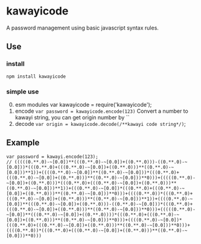 # kawayicode
A password management using basic javascript syntax rules.

## Use
### install
`npm install kawayicode`

### simple use
0. esm modules
var kawayicode = require('kawayicode');
1. encode
`var password = kawayicode.encode(123)`
Convert a number to kawayi string, you can get origin number by ``
2. decode
`var origin = kawayicode.decode(/**kawayi code string*/)`;


## Example

```
var password = kawayi.encode(123);
// (((((0.**.0)-~[0.0])**(((0.**.0)-~[0.0])+((0.**.0)))-((0.**.0)-~[0.0]))*(((0.**.0)+(((0.**.0)-~[0.0])+((0.**.0)))**((0.**.0)-~[0.0]))**1))+((((0.**.0)-~[0.0])**((0.**.0)-~[0.0]))*(((0.**.0)+(((0.**.0)-~[0.0])+((0.**.0)))**((0.**.0)-~[0.0]))**0)))+(((((0.**.0)-~[0.0])+((0.**.0)))*(((0.**.0)+(((0.**.0)-~[0.0])+((0.**.0)))**((0.**.0)-~[0.0]))**1))+(((0.**.0)-~[0.0])*(((0.**.0)+(((0.**.0)-~[0.0])+((0.**.0)))**((0.**.0)-~[0.0]))**0)))+((((0.**.0))*(((0.**.0)+(((0.**.0)-~[0.0])+((0.**.0)))**((0.**.0)-~[0.0]))**1))+((((0.**.0)-~[0.0])**(((0.**.0)-~[0.0])+((0.**.0)))-((0.**.0)-~[0.0]))*(((0.**.0)+(((0.**.0)-~[0.0])+((0.**.0)))**((0.**.0)-~[0.0]))**0)))+(((((0.**.0)-~[0.0])**(((0.**.0)-~[0.0])+((0.**.0))))*(((0.**.0)+(((0.**.0)-~[0.0])+((0.**.0)))**((0.**.0)-~[0.0]))**0)))+((((0.**.0)-~[0.0])*(((0.**.0)+(((0.**.0)-~[0.0])+((0.**.0)))**((0.**.0)-~[0.0]))**0)))+((((0.**.0))*(((0.**.0)+(((0.**.0)-~[0.0])+((0.**.0)))**((0.**.0)-~[0.0]))**0)))
```
